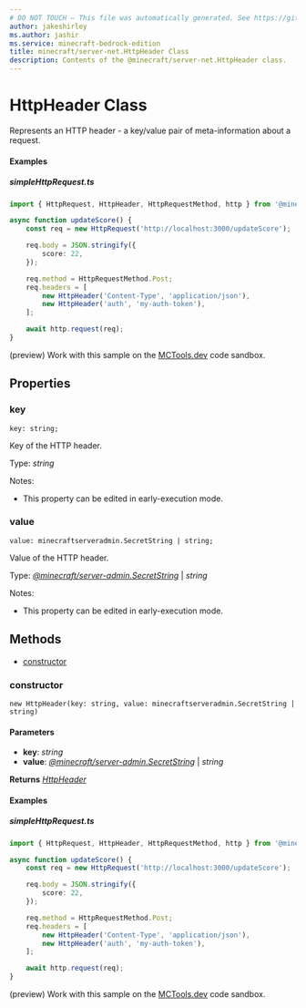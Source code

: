 ```yaml
---
# DO NOT TOUCH — This file was automatically generated. See https://github.com/mojang/minecraftapidocsgenerator to modify descriptions, examples, etc.
author: jakeshirley
ms.author: jashir
ms.service: minecraft-bedrock-edition
title: minecraft/server-net.HttpHeader Class
description: Contents of the @minecraft/server-net.HttpHeader class.
---
```

# HttpHeader Class

Represents an HTTP header - a key/value pair of meta-information about a request.

#### Examples

##### ***simpleHttpRequest.ts***

```typescript
import { HttpRequest, HttpHeader, HttpRequestMethod, http } from '@minecraft/server-net';

async function updateScore() {
    const req = new HttpRequest('http://localhost:3000/updateScore');

    req.body = JSON.stringify({
        score: 22,
    });

    req.method = HttpRequestMethod.Post;
    req.headers = [
        new HttpHeader('Content-Type', 'application/json'),
        new HttpHeader('auth', 'my-auth-token'),
    ];

    await http.request(req);
}
```

(preview) Work with this sample on the [MCTools.dev](https://mctools.dev/?open=gp/simpleHttpRequest.ts) code sandbox.

## Properties

### **key**
`key: string;`

Key of the HTTP header.

Type: *string*

Notes:
  - This property can be edited in early-execution mode.

### **value**
`value: minecraftserveradmin.SecretString | string;`

Value of the HTTP header.

Type: [*@minecraft/server-admin.SecretString*](../../minecraft/server-admin/SecretString.md) | *string*

Notes:
  - This property can be edited in early-execution mode.

## Methods
- [constructor](#constructor)

### **constructor**
`
new HttpHeader(key: string, value: minecraftserveradmin.SecretString | string)
`

#### **Parameters**
- **key**: *string*
- **value**: [*@minecraft/server-admin.SecretString*](../../minecraft/server-admin/SecretString.md) | *string*

**Returns** [*HttpHeader*](HttpHeader.md)

#### Examples

##### ***simpleHttpRequest.ts***

```typescript
import { HttpRequest, HttpHeader, HttpRequestMethod, http } from '@minecraft/server-net';

async function updateScore() {
    const req = new HttpRequest('http://localhost:3000/updateScore');

    req.body = JSON.stringify({
        score: 22,
    });

    req.method = HttpRequestMethod.Post;
    req.headers = [
        new HttpHeader('Content-Type', 'application/json'),
        new HttpHeader('auth', 'my-auth-token'),
    ];

    await http.request(req);
}
```

(preview) Work with this sample on the [MCTools.dev](https://mctools.dev/?open=gp/simpleHttpRequest.ts) code sandbox.
